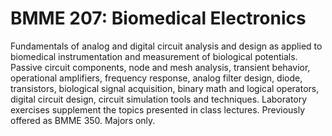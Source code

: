# BMME 207: Biomedical Electronics

Fundamentals of analog and digital circuit analysis and design as applied to biomedical instrumentation and measurement of biological potentials. Passive circuit components, node and mesh analysis, transient behavior, operational amplifiers, frequency response, analog filter design, diode, transistors, biological signal acquisition, binary math and logical operators, digital circuit design, circuit simulation tools and techniques. Laboratory exercises supplement the topics presented in class lectures. Previously offered as BMME 350. Majors only.